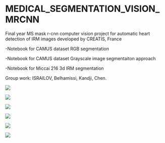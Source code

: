 # MEDICAL_SEGMENTATION_VISION_MRCNN
Final year MS mask r-cnn computer vision project for automatic heart detection of IRM images developed by CREATIS, France

-Notebook for CAMUS dataset RGB segmentation

-Notebook for CAMUS dataset Grayscale image segmentaiton approach

-Notebook for Miccai 216 3d IRM segmentation

Group work: ISRAILOV, Belhamissi, Kandji, Chen.

![](images/TDSI_mini_project-page-001.PNG)

![](images/TDSI_mini_project-page-002.PNG)

![](images/TDSI_mini_project-page-003.PNG)

![](images/TDSI_mini_project-page-004.PNG)

![](images/TDSI_mini_project-page-005.PNG)

![](images/TDSI_mini_project-page-006.PNG)
